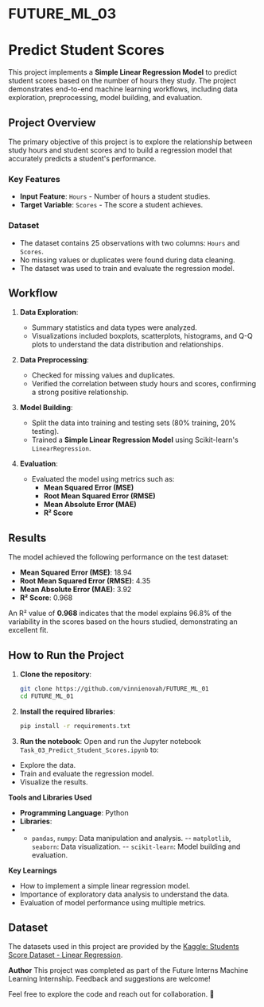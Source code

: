 # FUTURE_ML_03

# Predict Student Scores

This project implements a **Simple Linear Regression Model** to predict student scores based on the number of hours they study. The project demonstrates end-to-end machine learning workflows, including data exploration, preprocessing, model building, and evaluation.

## Project Overview

The primary objective of this project is to explore the relationship between study hours and student scores and to build a regression model that accurately predicts a student's performance.

### Key Features
- **Input Feature**: `Hours` - Number of hours a student studies.
- **Target Variable**: `Scores` - The score a student achieves.

### Dataset
- The dataset contains 25 observations with two columns: `Hours` and `Scores`. 
- No missing values or duplicates were found during data cleaning.
- The dataset was used to train and evaluate the regression model.

## Workflow

1. **Data Exploration**:
   - Summary statistics and data types were analyzed.
   - Visualizations included boxplots, scatterplots, histograms, and Q-Q plots to understand the data distribution and relationships.

2. **Data Preprocessing**:
   - Checked for missing values and duplicates.
   - Verified the correlation between study hours and scores, confirming a strong positive relationship.

3. **Model Building**:
   - Split the data into training and testing sets (80% training, 20% testing).
   - Trained a **Simple Linear Regression Model** using Scikit-learn's `LinearRegression`.

4. **Evaluation**:
   - Evaluated the model using metrics such as:
     - **Mean Squared Error (MSE)**
     - **Root Mean Squared Error (RMSE)**
     - **Mean Absolute Error (MAE)**
     - **R² Score**

## Results

The model achieved the following performance on the test dataset:
- **Mean Squared Error (MSE)**: 18.94
- **Root Mean Squared Error (RMSE)**: 4.35
- **Mean Absolute Error (MAE)**: 3.92
- **R² Score**: 0.968  

An R² value of **0.968** indicates that the model explains 96.8% of the variability in the scores based on the hours studied, demonstrating an excellent fit.

## How to Run the Project

1. **Clone the repository**:
   ```bash
   git clone https://github.com/vinnienovah/FUTURE_ML_01
   cd FUTURE_ML_01
   
2. **Install the required libraries**:
   ```bash
   pip install -r requirements.txt
   
3. **Run the notebook**: Open and run the Jupyter notebook `Task_03_Predict_Student_Scores.ipynb` to:
- Explore the data.
- Train and evaluate the regression model.
- Visualize the results.

**Tools and Libraries Used**
- **Programming Language**: Python
- **Libraries**:
- - `pandas`, `numpy`: Data manipulation and analysis.
-- `matplotlib`, `seaborn`: Data visualization.
-- `scikit-learn`: Model building and evaluation.

**Key Learnings**
- How to implement a simple linear regression model.
- Importance of exploratory data analysis to understand the data.
- Evaluation of model performance using multiple metrics.

## Dataset
The datasets used in this project are provided by the [Kaggle: Students Score Dataset - Linear Regression](https://www.kaggle.com/datasets/shubham47/students-score-dataset-linear-regression).

  
**Author**
This project was completed as part of the Future Interns Machine Learning Internship. Feedback and suggestions are welcome!

Feel free to explore the code and reach out for collaboration. 🚀
  
